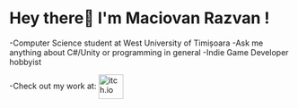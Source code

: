 # Hey there👋 I'm Maciovan Razvan !

-Computer Science student at West University of Timișoara
-Ask me anything about C#/Unity or programming in general 
-Indie Game Developer hobbyist

-Check out my work at: <a target="_blank" rel="noopener noreferrer" href="https://xpanderex.itch.io">
  <img align="center" alt="itch.io" width="44px" src="https://img.icons8.com/windows/452/itch-io.png" />
</a> 
